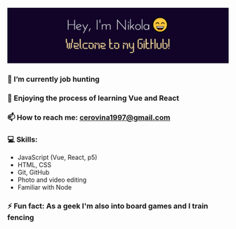 ![Banner](images/picGitNC.jpg)

### 🔭 I’m currently job hunting
### 🌱 Enjoying the process of learning Vue and React
### 📫 How to reach me: cerovina1997@gmail.com

### 💻 Skills:
- JavaScript (Vue, React, p5)
- HTML, CSS
- Git, GitHub
- Photo and video editing
- Familiar with Node

### ⚡ Fun fact: As a geek I'm also into board games and I train fencing
